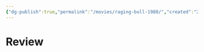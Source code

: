 ```yaml
---
{"dg-publish":true,"permalink":"/movies/raging-bull-1980/","created":"2024-06-18","updated":"2024-06-18"}
---
```



# Review
